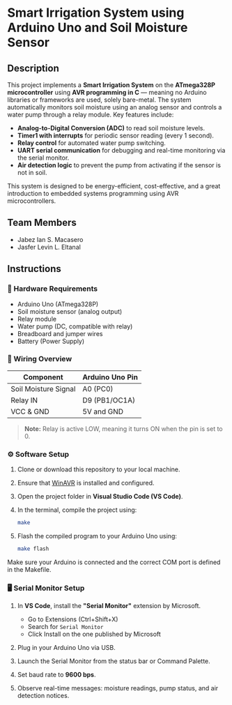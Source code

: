 # Smart Irrigation System using Arduino Uno and Soil Moisture Sensor

## Description

This project implements a **Smart Irrigation System** on the **ATmega328P microcontroller** using **AVR programming in C** — meaning no Arduino libraries or frameworks are used, solely bare-metal. The system automatically monitors soil moisture using an analog sensor and controls a water pump through a relay module. Key features include:

* **Analog-to-Digital Conversion (ADC)** to read soil moisture levels.
* **Timer1 with interrupts** for periodic sensor reading (every 1 second).
* **Relay control** for automated water pump switching.
* **UART serial communication** for debugging and real-time monitoring via the serial monitor.
* **Air detection logic** to prevent the pump from activating if the sensor is not in soil.

This system is designed to be energy-efficient, cost-effective, and a great introduction to embedded systems programming using AVR microcontrollers.

## Team Members

* Jabez Ian S. Macasero
* Jasfer Levin L. Eltanal

## Instructions

### 🧰 Hardware Requirements

* Arduino Uno (ATmega328P)
* Soil moisture sensor (analog output)
* Relay module
* Water pump (DC, compatible with relay)
* Breadboard and jumper wires
* Battery (Power Supply)

### 🔌 Wiring Overview

| Component            | Arduino Uno Pin |
| -------------------- | --------------- |
| Soil Moisture Signal | A0 (PC0)        |
| Relay IN             | D9 (PB1/OC1A)   |
| VCC & GND            | 5V and GND      |

> **Note:** Relay is active LOW, meaning it turns ON when the pin is set to 0.

### ⚙️ Software Setup

1. Clone or download this repository to your local machine.
2. Ensure that [WinAVR](http://winavr.sourceforge.net/) is installed and configured.
3. Open the project folder in **Visual Studio Code (VS Code)**.
4. In the terminal, compile the project using:

   ```bash
   make
   ```
5. Flash the compiled program to your Arduino Uno using:

   ```bash
   make flash
   ```

Make sure your Arduino is connected and the correct COM port is defined in the Makefile.

### 🖥️ Serial Monitor Setup

1. In **VS Code**, install the **"Serial Monitor"** extension by Microsoft.

   * Go to Extensions (Ctrl+Shift+X)
   * Search for `Serial Monitor`
   * Click Install on the one published by Microsoft
2. Plug in your Arduino Uno via USB.
3. Launch the Serial Monitor from the status bar or Command Palette.
4. Set baud rate to **9600 bps**.
5. Observe real-time messages: moisture readings, pump status, and air detection notices.
